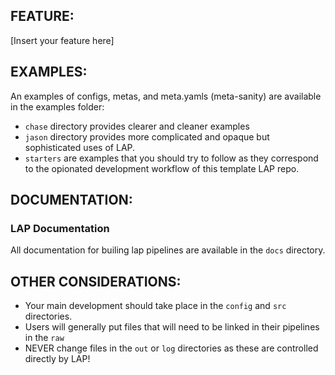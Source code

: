 ## FEATURE:

[Insert your feature here]

## EXAMPLES:

An examples of configs, metas, and meta.yamls (meta-sanity) are available in the examples folder:
- `chase` directory provides clearer and cleaner examples
- `jason` directory provides more complicated and opaque but sophisticated uses of LAP.
- `starters` are examples that you should try to follow as they correspond to the opionated development workflow of this template LAP repo.

## DOCUMENTATION:

### LAP Documentation
All documentation for builing lap pipelines are available in the `docs` directory.

## OTHER CONSIDERATIONS:
- Your main development should take place in the `config` and `src` directories.
- Users will generally put files that will need to be linked in their pipelines in the `raw`
- NEVER change files in the `out` or `log` directories as these are controlled directly by LAP!